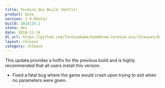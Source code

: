 ```yaml
---
title: Termina Dev Build (Hotfix)
product: base
version: 1.0.0beta1
build: 2018114.2
state: dev
date: 2018-11-14
dl_url: https://github.com/TerminaGame/homebrew-termina-osx/releases/download/20181114.2/drop.zip
layout: release
category: release
---
```

This update provides a hotfix for the previous build and is highly recommended that all users install this version.

* Fixed a fatal bug where the game would crash upon trying to exit when no parameters were given.
